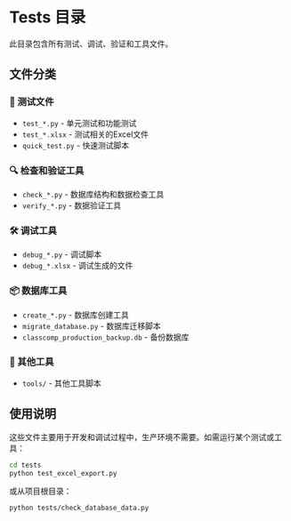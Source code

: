 # Tests 目录

此目录包含所有测试、调试、验证和工具文件。

## 文件分类

### 🧪 测试文件
- `test_*.py` - 单元测试和功能测试
- `test_*.xlsx` - 测试相关的Excel文件
- `quick_test.py` - 快速测试脚本

### 🔍 检查和验证工具
- `check_*.py` - 数据库结构和数据检查工具
- `verify_*.py` - 数据验证工具

### 🛠️ 调试工具
- `debug_*.py` - 调试脚本
- `debug_*.xlsx` - 调试生成的文件

### 📦 数据库工具
- `create_*.py` - 数据库创建工具
- `migrate_database.py` - 数据库迁移脚本
- `classcomp_production_backup.db` - 备份数据库

### 🔧 其他工具
- `tools/` - 其他工具脚本

## 使用说明

这些文件主要用于开发和调试过程中，生产环境不需要。如需运行某个测试或工具：

```bash
cd tests
python test_excel_export.py
```

或从项目根目录：

```bash
python tests/check_database_data.py
```
